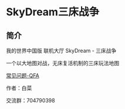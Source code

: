 # SkyDream三床战争

## 简介

我的世界中国版 联机大厅 SkyDream - 三床战争

一个以大地图对战，无床复活机制的三床玩法地图

[常见问题-QFA](/skydream/QFA.md)

作者：白菜

交流群：704790398

